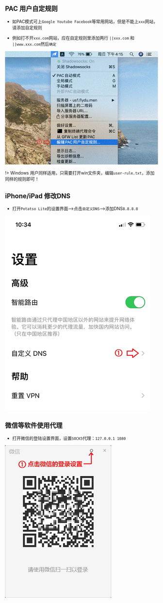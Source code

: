 ## PAC 用户自定规则

* 如PAC模式可上`Google Youtube Facebook`等常用网站，但是不能上`xxx`网站，请添加自定规则

* 例如打不开`xxx.com`网站，应在自定规则里添加两行 `||xxx.com` 和 `||www.xxx.com`然后`确定`

![mac](media/mac/rule.gif ':size=480')

!> Windows 用户同样适用，只需要打开win文件夹，编辑`user-rule.txt`，添加同样的规则即可！

## iPhone/iPad 修改DNS

* 打开`Potatso Lite`的设置界面-->点击`自定义DNS`-->添加DNS`8.8.8.8`

![apple](media/apple/dns.gif ':size=480')


## 微信等软件使用代理

* 打开微信的登陆设置界面，设置`SOCK5`代理：`127.0.0.1 1080`

![windows](media/win/sock5.gif ':size=480')
